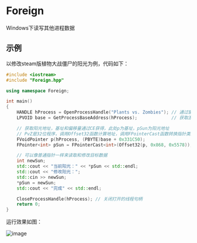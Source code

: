 # Foreign

Windows下读写其他进程数据

## 示例

以修改steam版植物大战僵尸的阳光为例，代码如下：

```C++
#include <iostream>
#include "Foreign.hpp"

using namespace Foreign;

int main()
{
    HANDLE hProcess = OpenProcessHandle("Plants vs. Zombies"); // 通过窗口名获取线程句柄
    LPVOID base = GetProcessBaseAddress(hProcess);             // 获取游戏的内存起始地址

    // 获取阳光地址，基址和偏移量通过CE获得，此处p为基址，pSun为阳光地址
    // PvZ是32位程序，调用Offset32函数计算地址，调用FPointerCast函数转换指针类型
    FVoidPointer p(hProcess, (PBYTE)base + 0x331C50);
    FPointer<int> pSun = FPointerCast<int>(Offset32(p, 0x868, 0x5578));

    // 可以像普通指针一样来读取和修改目标数据
    int newSun;
    std::cout << "当前阳光：" << *pSun << std::endl;
    std::cout << "修改阳光：";
    std::cin >> newSun;
    *pSun = newSun;
    std::cout << "完成" << std::endl;

    CloseProcessHandle(hProcess); // 关闭打开的线程句柄
    return 0;
}
```

运行效果如图：

![image](https://user-images.githubusercontent.com/41951400/215993633-8d2003bb-7195-4450-9982-3b564c5f788c.png)


